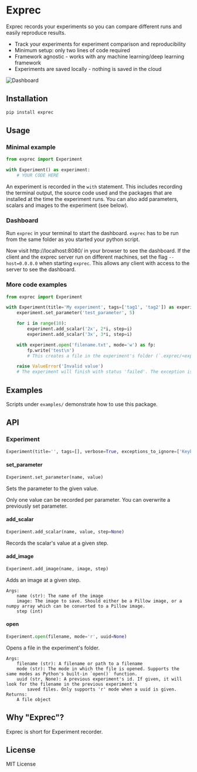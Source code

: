 Exprec
======

Exprec records your experiments so you can compare different runs and easily reproduce results. 

* Track your experiments for experiment comparison and reproducibility
* Minimum setup: only two lines of code required
* Framework agnostic - works with any machine learning/deep learning framework
* Experiments are saved locally - nothing is saved in the cloud


![Dashboard](https://user-images.githubusercontent.com/176676/48298763-1f26c880-e506-11e8-9846-59455764604c.gif)


Installation
------------

```bash
pip install exprec
```


Usage
-----

### Minimal example

```python
from exprec import Experiment

with Experiment() as experiment:
    # YOUR CODE HERE
```

An experiment is recorded in the `with` statement. This includes recording the terminal output, the source code used and the packages that are installed at the time the experiment runs. You can also add parameters, scalars and images to the experiment (see below). 


### Dashboard

Run `exprec` in your terminal to start the dashboard. `exprec` has to be run from the same folder as you started your python script. 

Now visit http://localhost:8080/ in your browser to see the dashboard. If the client and the exprec server run on different machines, set the flag `--host=0.0.0.0` when starting `exprec`. This allows any client with access to the server to see the dashboard. 


### More code examples

```python
from exprec import Experiment

with Experiment(title='My experiment', tags=['tag1', 'tag2']) as experiment:
    experiment.set_parameter('test_parameter', 5)

    for i in range(10):
        experiment.add_scalar('2x', 2*i, step=i)
        experiment.add_scalar('3x', 3*i, step=i)

    with experiment.open('filename.txt', mode='w') as fp:
        fp.write('test\n')
        # This creates a file in the experiment's folder (`.exprec/<experiment-id>/files/filename.txt`). 

    raise ValueError('Invalid value')
    # The experiment will finish with status 'failed'. The exception is also logged. 
```


Examples
--------

Scripts under `examples/` demonstrate how to use this package. 


API
---

### Experiment

```python
Experiment(title='', tags=[], verbose=True, exceptions_to_ignore=['KeyboardInterrupt'], name='')
```

#### set_parameter

```python
Experiment.set_parameter(name, value)
```
Sets the parameter to the given value.

Only one value can be recorded per parameter. You can overwrite a previously set parameter.

#### add_scalar

```python
Experiment.add_scalar(name, value, step=None)
```
Records the scalar's value at a given step.

#### add_image

```python
Experiment.add_image(name, image, step)
```
Adds an image at a given step.
```
Args:
    name (str): The name of the image
    image: The image to save. Should either be a Pillow image, or a numpy array which can be converted to a Pillow image.
    step (int)
```

#### open

```python
Experiment.open(filename, mode='r', uuid=None)
```
Opens a file in the experiment's folder. 
```
Args:
    filename (str): A filename or path to a filename
    mode (str): The mode in which the file is opened. Supports the same modes as Python's built-in `open()` function.
    uuid (str, None): A previous experiment's id. If given, it will look for the filename in the previous experiment's
        saved files. Only supports 'r' mode when a uuid is given.
Returns:
    A file object
```


Why "Exprec"?
-------------

Exprec is short for Experiment recorder. 


License
-------

MIT License
